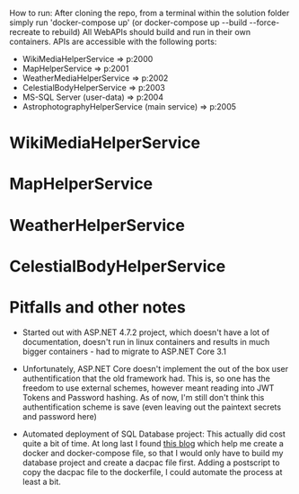 How to run:
After cloning the repo, from a terminal within the solution folder simply run 'docker-compose up' (or docker-compose up --build --force-recreate to rebuild)
All WebAPIs should build and run in their own containers. 
APIs are accessible with the following ports:  
  
- WikiMediaHelperService => p:2000
- MapHelperService => p:2001
- WeatherMediaHelperService => p:2002
- CelestialBodyHelperService => p:2003
- MS-SQL Server (user-data) => p:2004
- AstrophotographyHelperService (main service) => p:2005

WikiMediaHelperService
=================================================================================



MapHelperService
=================================================================================



WeatherHelperService
=================================================================================


CelestialBodyHelperService
=================================================================================




<h1>Pitfalls and other notes</h1>

- Started out with ASP.NET 4.7.2 project, which doesn't have a lot of documentation, 
doesn't run in linux containers and results in much bigger containers - had to migrate to ASP.NET Core 3.1

- Unfortunately, ASP.NET Core doesn't implement the out of the box user authentification that the old framework had. 
This is, so one has the freedom to use external schemes, however meant reading into JWT Tokens and Password hashing. 
As of now, I'm still don't think this authentification scheme is save (even leaving out the paintext secrets and password here)

- Automated deployment of SQL Database project: This actually did cost quite a bit of time. 
At long last I found <a href="https://www.wintellect.com/devops-sql-server-dacpac-docker/">this blog</a> which help me
create a docker and docker-compose file, so that I would only have to build my database project and create a dacpac file first. 
Adding a postscript to copy the dacpac file to the dockerfile, I could automate the process at least a bit. 

